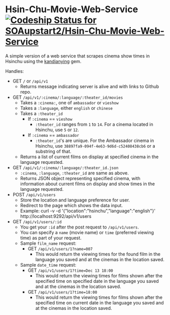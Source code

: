 # Hsin-Chu-Movie-Web-Service [ ![Codeship Status for SOAupstart2/Hsin-Chu-Movie-Web-Service](https://codeship.com/projects/e9879d20-6210-0133-a4af-7e706f11b58d/status?branch=master)](https://codeship.com/projects/112582)
A simple version of a web service that scrapes cinema show times in Hsinchu using the [kandianying](https://github.com/SOAupstart2/Hsinchu_Movie) gem.

Handles:
- GET `/` or `/api/v1`
  - Returns message indicating server is alive and with links to Github repo.
- GET `/api/v1/:cinema/:language/:theater_id/movies`
  - Takes a `:cinema:`, one of `ambassador` or `vieshow`
  - Takes a `:language`, either `english` or `chinese`
  - Takes a `:theater_id`
    - If `:cinema` == `vieshow`
      - `:theater_id` ranges from `1` to `14`. For a cinema located in Hsinchu, use `5` or `12`.
    - If `:cinema` == `ambassador`
      - `:theater_id`'s are unique. For the Ambassador cinema in Hsinchu, use `38897fa9-094f-4e63-9d6d-c52408438cb6` or a substring of that.
  - Returns a list of current films on display at specified cinema in the language requested.
- GET `/api/v1/:cinema/:language/:theater_id.json`
  - `:cinema`, `:language`, `:theater_id` are same as above.
  - Returns JSON object representing specified cinema, with information about current films on display and show times in the language requested.
- POST `/api/v1/users`
  - Store the location and language preference for user.
  - Redirect to the page which shows the data input.
  - Example: curl -v -d '{"location":"hsinchu","language":"english"}' http://localhost:9292/api/v1/users
- GET `/api/v1/users/:id`
  - You get your `:id` after the post request to `/api/v1/users`.
  - You can specify a `name` (movie name) or `time` (preferred viewing time) as part of your request.
  - Sample `film_name` request:
    - GET `/api/v1/users/1?name=007`
      - This would return the viewing times for the found film in the language you saved and at the cinemas in the location saved.
  - Sample `date_time` request:
    - GET `/api/v1/users/1?time=Dec 13 18:00`
      - This would return the viewing times for films shown after the specified time on specified date in the language you saved and at the cinemas in the location saved.
    - GET `/api/v1/users/1?time=18:00`
      - This would return the viewing times for films shown after the specified time on current date in the language you saved and at the cinemas in the location saved.
